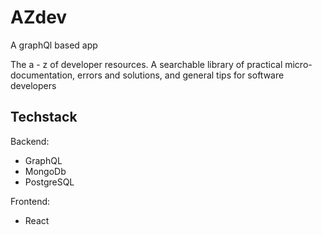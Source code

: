 # AZdev

A graphQl based app

The a - z of developer resources. A searchable library of practical micro-documentation, errors and solutions, and general tips for software developers

##  Techstack

Backend:
  - GraphQL
  - MongoDb
  - PostgreSQL

Frontend:
  - React
